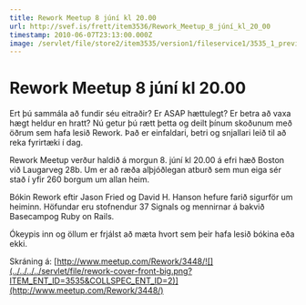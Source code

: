 ```yaml
---
title: Rework Meetup 8 júní kl 20.00
url: http://svef.is/frett/item3536/Rework_Meetup_8_júní_kl_20_00
timestamp: 2010-06-07T23:13:00.000Z
image: /servlet/file/store2/item3535/version1/fileservice1/3535_1_preview.jpg
---
```


# Rework Meetup 8 júní kl 20.00

Ert þú sammála að fundir séu eitraðir? Er ASAP hættulegt? Er betra að vaxa hægt heldur en hratt? Nú getur þú rætt þetta og deilt þínum skoðunum með öðrum sem hafa lesið Rework. Það er einfaldari, betri og snjallari leið til að reka fyrirtæki í dag.

Rework Meetup verður haldið á morgun 8\. júní kl 20.00 á efri hæð Boston við Laugarveg 28b. Um er að ræða alþjóðlegan atburð sem mun eiga sér stað í yfir 260 borgum um allan heim.

Bókin Rework eftir Jason Fried og David H. Hanson hefure farið sigurför um heiminn. Höfundar eru stofnendur 37 Signals og mennirnar á bakvið Basecampog Ruby on Rails.

Ókeypis inn og öllum er frjálst að mæta hvort sem þeir hafa lesið bókina eða ekki.

Skráning á: [http://www.meetup.com/Rework/3448/![](../../../../servlet/file/rework-cover-front-big.png?ITEM_ENT_ID=3535&COLLSPEC_ENT_ID=2)](http://www.meetup.com/Rework/3448/)
